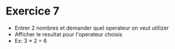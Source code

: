 # Exercice 7
- Entrer 2 nombres et demander quel operateur on veut utilizer
- Afficher le resultat pour l'operateur choisis
- Ex: 3 * 2 = 6